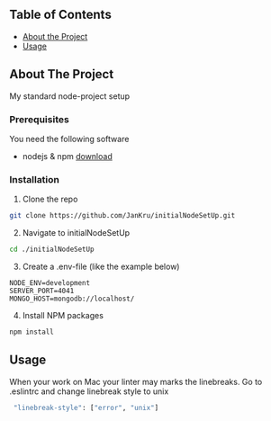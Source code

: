 ## Table of Contents
* [About the Project](#about-the-project)
* [Usage](#usage)

## About The Project

My standard node-project setup

### Prerequisites

You need the following software

* nodejs & npm [download](https://www.nodejs.org)

### Installation

1. Clone the repo
```sh
git clone https://github.com/JanKru/initialNodeSetUp.git
```
2. Navigate to initialNodeSetUp
```sh
cd ./initialNodeSetUp
```
3. Create a .env-file (like the example below)
```JS
NODE_ENV=development
SERVER_PORT=4041
MONGO_HOST=mongodb://localhost/

```
4. Install NPM packages
```sh
npm install
```

## Usage

When your work on Mac your linter may marks the linebreaks. Go to .eslintrc and change linebreak style to unix

```sh
 "linebreak-style": ["error", "unix"]
 ```